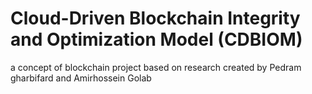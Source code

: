 # Cloud-Driven Blockchain Integrity and Optimization Model (CDBIOM)
 a concept of blockchain project based on research
 created by Pedram gharbifard and Amirhossein Golab

